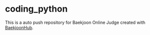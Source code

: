 # coding_python
This is a auto push repository for Baekjoon Online Judge created with [BaekjoonHub](https://github.com/BaekjoonHub/BaekjoonHub).
